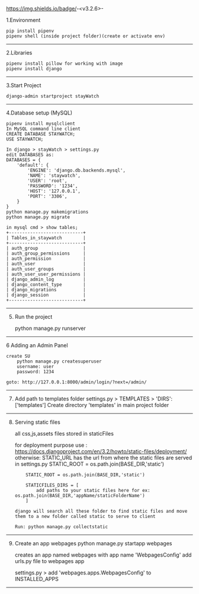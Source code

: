 https://img.shields.io/badge/<Django>-<v3.2.6>-<blue>


1.Environment
		
    pip install pipenv
    pipenv shell (inside project folder)(create or activate env)
----------------------------------------------
2.Libraries

    pipenv install pillow for working with image 
    pipenv install django
----------------------------------------------
3.Start Project 

    django-admin startproject stayWatch
----------------------------------------------
4.Database setup (MySQL)

    pipenv install mysqlclient
    In MySQL command line client
    CREATE DATABASE STAYWATCH;
    USE STAYWATCH;

    In django > stayWatch > settings.py 
    edit DATABASES as:
    DATABASES = {
        'default': {
            'ENGINE': 'django.db.backends.mysql',
            'NAME': 'staywatch',
            'USER': 'root',
            'PASSWORD': '1234',
            'HOST': '127.0.0.1',
            'PORT': '3306',
        }
    }
    python manage.py makemigrations
    python manage.py migrate

    in mysql cmd > show tables;
    +----------------------------+
    | Tables_in_staywatch        |
    +----------------------------+
    | auth_group                 |
    | auth_group_permissions     |
    | auth_permission            |
    | auth_user                  |
    | auth_user_groups           |
    | auth_user_user_permissions |
    | django_admin_log           |
    | django_content_type        |
    | django_migrations          |
    | django_session             |
    +----------------------------+
----------------------------------------------
5. Run the project

    python manage.py runserver
----------------------------------------------
6 Adding an Admin Panel
    
    create SU
        python manage.py createsuperuser
        username: user
        password: 1234
    
    goto: http://127.0.0.1:8000/admin/login/?next=/admin/

----------------------------------------------
7. Add path to templates folder
    settings.py > TEMPLATES > 'DIRS': ['templates']
    Create directory 'templates' in main project folder

----------------------------------------------
 8. Serving static files
    
    all css,js,assets files stored in staticFiles

    for deployment purpose use : https://docs.djangoproject.com/en/3.2/howto/static-files/deployment/
    otherwise:
        STATIC_URL has the url from where the static files are served
        in settings.py 
STATIC_ROOT = os.path.join(BASE_DIR,'static')

            STATIC_ROOT = os.path.join(BASE_DIR,'static')

            STATICFILES_DIRS = [
                add paths to your static files here for ex: os.path.join(BASE_DIR,'appName/staticFolderName')
            ]

        django will search all these folder to find static files and move them to a new folder called static to serve to client

        Run: python manage.py collectstatic
----------------------------------------------
9. Create an app webpages
    python manage.py startapp webpages

    creates an app named webpages with app name 'WebpagesConfig'
    add urls.py file to webpages app

    settings.py >
    add 'webpages.apps.WebpagesConfig' to INSTALLED_APPS
----------------------------------------------



